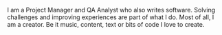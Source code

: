 I am a Project Manager and QA Analyst who also writes software. Solving challenges and improving experiences are part of what I do. 
Most of all, I am a creator. Be it music, content, text or bits of code I love to create.

